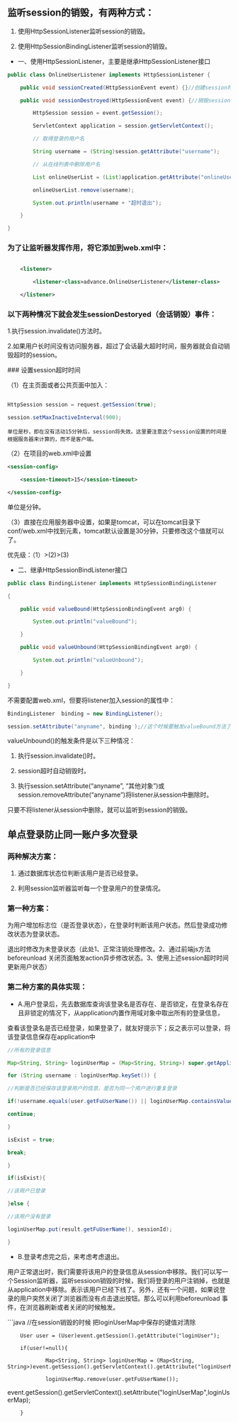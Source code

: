 ## 监听session的销毁，有两种方式：
1. 使用HttpSessionListener监听session的销毁。 

2. 使用HttpSessionBindingListener监听session的销毁。

* 一、使用HttpSessionListener，主要是继承HttpSessionListener接口
```java
public class OnlineUserListener implements HttpSessionListener {

    public void sessionCreated(HttpSessionEvent event) {}//创建session时调用

    public void sessionDestroyed(HttpSessionEvent event) {//销毁session时调用

        HttpSession session = event.getSession();

        ServletContext application = session.getServletContext();

        // 取得登录的用户名

        String username = (String)session.getAttribute("username");

        // 从在线列表中删除用户名

        List onlineUserList = (List)application.getAttribute("onlineUserList");

        onlineUserList.remove(username);

        System.out.println(username + "超时退出");

    }

}
```
### 为了让监听器发挥作用，将它添加到web.xml中：
```xml

    <listener>

        <listener-class>advance.OnlineUserListener</listener-class>

    </listener>
```
### 以下两种情况下就会发生sessionDestoryed（会话销毁）事件： 
<p>
1.执行session.invalidate()方法时。 

2.如果用户长时间没有访问服务器，超过了会话最大超时时间，服务器就会自动销毁超时的session。
</p>
### 设置session超时时间

（1）在主页面或者公共页面中加入：
```java

HttpSession session = request.getSession(true);  

session.setMaxInactiveInterval(900);

```
	单位是秒，即在没有活动15分钟后，session将失效。这里要注意这个session设置的时间是根据服务器来计算的，而不是客户端。 

（2）在项目的web.xml中设置
```xml
<session-config>

    <session-timeout>15</session-timeout>

</session-config>
``` 
单位是分钟。 

（3）直接在应用服务器中设置，如果是tomcat，可以在tomcat目录下conf/web.xml中找到<session-config>元素，tomcat默认设置是30分钟，只要修改这个值就可以了。 

优先级：（1）>(2)>(3)

* 二、继承HttpSessionBindListener接口
```java
public class BindingListener implements HttpSessionBindingListener

{

    public void valueBound(HttpSessionBindingEvent arg0) {

        System.out.println("valueBound");

    }

    public void valueUnbound(HttpSessionBindingEvent arg0) {

        System.out.println("valueUnbound");

    }

}
```

不需要配置web.xml，但要将listener加入session的属性中：
```java
BindingListener  binding = new BindingListener();  

session.setAttribute("anyname", binding );//这个时候要触发valueBound方法了
```
valueUnbound()的触发条件是以下三种情况： 

1. 执行session.invalidate()时。 

2. session超时自动销毁时。 

3. 执行session.setAttribute(“anyname”, “其他对象”)或session.removeAttribute(“anyname”)将listener从session中删除时。 

只要不将listener从session中删除，就可以监听到session的销毁。


## 单点登录防止同一账户多次登录

### 两种解决方案：

1. 通过数据库状态位判断该用户是否已经登录。

2. 利用session监听器监听每一个登录用户的登录情况。

### 第一种方案：

为用户增加标志位（是否登录状态），在登录时判断该用户状态。然后登录成功修改状态为登录状态。

退出时修改为未登录状态（此处1、正常注销处理修改。2、通过前端js方法beforeunload 关闭页面触发action异步修改状态。3、使用上述session超时时间更新用户状态）

### 第二种方案的具体实现：

* A.用户登录后，先去数据库查询该登录名是否存在、是否锁定，在登录名存在且非锁定的情况下，从application内置作用域对象中取出所有的登录信息，

查看该登录名是否已经登录，如果登录了，就友好提示下；反之表示可以登录，将该登录信息保存在application中
```java
//所有的登录信息

Map<String, String> loginUserMap = (Map<String, String>) super.getApplicationAttr(Constant.LOGIN_USER_MAP);

for (String username : loginUserMap.keySet()) {

//判断是否已经保存该登录用户的信息，是否为同一个用户进行重复登录

if(!username.equals(user.getFuUserName()) || loginUserMap.containsValue(sessionId)){

continue;

}

isExist = true;

break;

}

if(isExist){

//该用户已登录

}else {

//该用户没有登录

loginUserMap.put(result.getFuUserName(), sessionId);

}
```
* B.登录考虑完之后，来考虑考虑退出。
<p>
用户正常退出时，我们需要将该用户的登录信息从session中移除。我们可以写一个Session监听器，监听sessioon销毁的时候，我们将登录的用户注销掉，也就是从application中移除。表示该用户已经下线了。另外，还有一个问题，如果说登录的用户突然关闭了浏览器而没有点击退出按钮。那么可以利用beforeunload 事件，在浏览器刷新或者关闭的时候触发。
</p>
```java
//在session销毁的时候 把loginUserMap中保存的键值对清除   

        User user = (User)event.getSession().getAttribute("loginUser");  

        if(user!=null){  

                Map<String, String> loginUserMap = (Map<String, String>)event.getSession().getServletContext().getAttribute("loginUserMap");  

                loginUserMap.remove(user.getFuUserName());  

event.getSession().getServletContext().setAttribute("loginUserMap",loginUserMap); 

        } 

```
